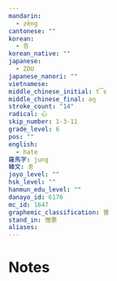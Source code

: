 ```yaml
---
mandarin:
  - zēng
cantonese: ""
korean:
  - 증
korean_native: ""
japanese:
  - ZOU
japanese_nanori: ""
vietnamese:
middle_chinese_initial: t͡s
middle_chinese_final: əŋ
stroke_count: "14"
radical: 心
skip_number: 1-3-11
grade_level: 6
pos: ""
english:
  - hate
羅馬字: jung
韓文: 중
joyo_level: ""
hsk_level: ""
hanmun_edu_level: ""
danayo_id: 6176
mc_id: 1647
graphemic_classification: 曽
stand_in: 憎悪
aliases:
---
```


# Notes
